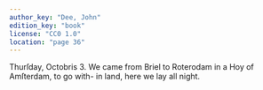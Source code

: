 ```yaml
---
author_key: "Dee, John"
edition_key: "book"
license: "CC0 1.0"
location: "page 36"
---
```

Thurſday, Octobris 3. We came from Briel to Roterodam in a Hoy of Amſterdam, to go with-
in land, here we lay all night.
